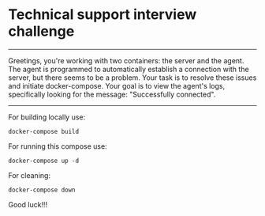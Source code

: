 # Technical support interview challenge

***
Greetings, you're working with two containers: the server and the agent.
The agent is programmed to automatically establish a connection with the server, but there seems to be a problem. Your task is to resolve these issues and initiate docker-compose. Your goal is to view the agent's logs, specifically looking for the message: "Successfully connected".

***

For building locally use:
```
docker-compose build
```

For running this compose use:
```
docker-compose up -d
```

For cleaning:
```
docker-compose down
```

Good luck!!!